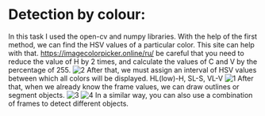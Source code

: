 # Detection by colour:
In this task I used the open-cv and numpy libraries. With the help of the first method, we can find the HSV values of a particular color. This site can help with that. https://imagecolorpicker.online/ru/ be careful that you need to reduce the value of H by 2 times, and calculate the values of C and V by the percentage of 255.
![2](https://github.com/arik-1998/detection/assets/116187220/b2b41f89-ae11-4717-a6da-05d4fb20760c)
After that, we must assign an interval of HSV values between which all colors will be displayed. HL(low)-H, SL-S, VL-V
![1](https://github.com/arik-1998/detection/assets/116187220/849335ee-3d63-41e7-9c52-307aee2b10c8)
After that, when we already know the frame values, we can draw outlines or segment objects.
![3](https://github.com/arik-1998/detection/assets/116187220/ce9debfe-e297-4bfe-80a7-6a5c5f37644f)
![4](https://github.com/arik-1998/detection/assets/116187220/89d2c0dd-8d44-4c04-9481-c78ff05ab0d4)
In a similar way, you can also use a combination of frames to detect different objects.
